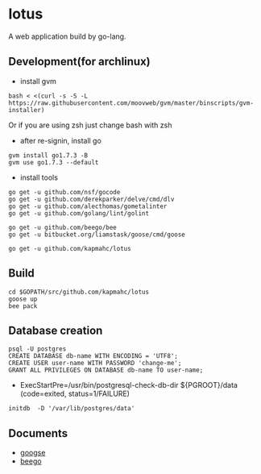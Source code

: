 # lotus
A web application build by go-lang.

## Development(for archlinux)
* install gvm
```
bash < <(curl -s -S -L https://raw.githubusercontent.com/moovweb/gvm/master/binscripts/gvm-installer)
```
Or if you are using zsh just change bash with zsh

* after re-signin, install go
```
gvm install go1.7.3 -B
gvm use go1.7.3 --default
```


* install tools

```
go get -u github.com/nsf/gocode
go get -u github.com/derekparker/delve/cmd/dlv
go get -u github.com/alecthomas/gometalinter
go get -u github.com/golang/lint/golint

go get -u github.com/beego/bee
go get -u bitbucket.org/liamstask/goose/cmd/goose

go get -u github.com/kapmahc/lotus
```

## Build
```
cd $GOPATH/src/github.com/kapmahc/lotus
goose up
bee pack
```

## Database creation

```
psql -U postgres
CREATE DATABASE db-name WITH ENCODING = 'UTF8';
CREATE USER user-name WITH PASSWORD 'change-me';
GRANT ALL PRIVILEGES ON DATABASE db-name TO user-name;
```

* ExecStartPre=/usr/bin/postgresql-check-db-dir ${PGROOT}/data (code=exited, status=1/FAILURE)

```
initdb  -D '/var/lib/postgres/data'
```


## Documents
* [googse](https://bitbucket.org/liamstask/goose/)
* [beego](https://beego.me/docs/intro/)
